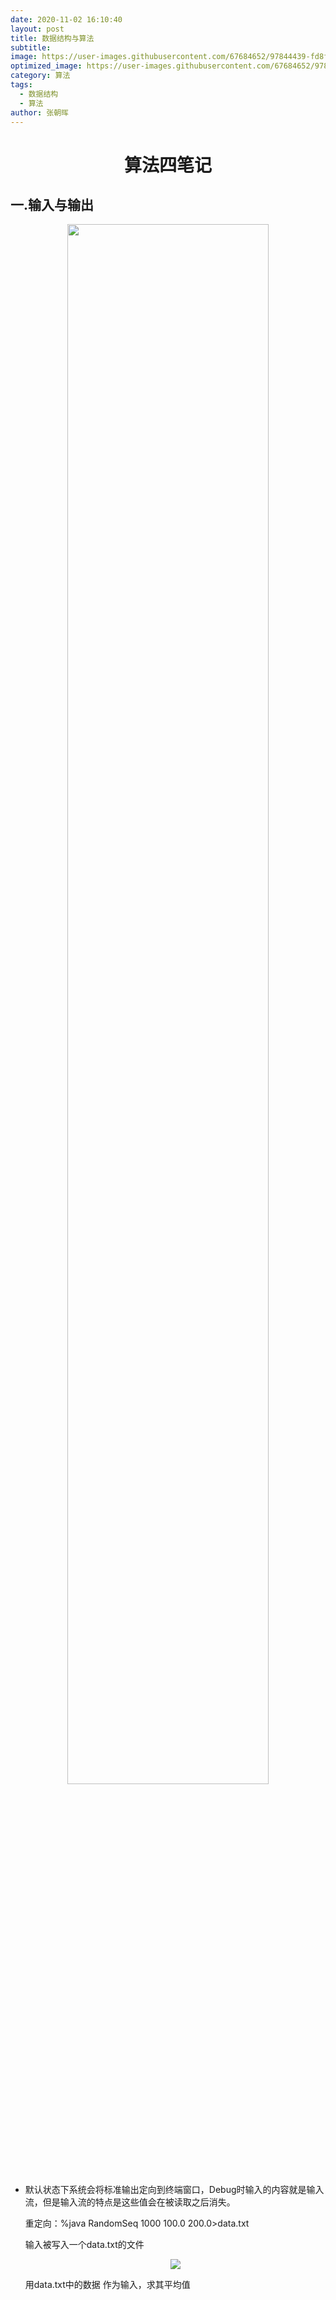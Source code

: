 ```yaml
---
date: 2020-11-02 16:10:40
layout: post
title: 数据结构与算法
subtitle: 
image: https://user-images.githubusercontent.com/67684652/97844439-fd8ffe80-1d25-11eb-9a07-474ae4fff40f.jpg
optimized_image: https://user-images.githubusercontent.com/67684652/97844439-fd8ffe80-1d25-11eb-9a07-474ae4fff40f.jpg
category: 算法
tags:
  - 数据结构
  - 算法
author: 张朝晖
---
```


# <center>算法四笔记</center>

## 一.输入与输出



<div align="center" >
<img src="C:\Users\zhaohuizhang\AppData\Roaming\Typora\typora-user-images\image-20210307192007968.png"style="width: 80%;display: inline;" />
</div>

- 默认状态下系统会将标准输出定向到终端窗口，Debug时输入的内容就是输入流，但是输入流的特点是这些值会在被读取之后消失。

  重定向：%java RandomSeq 1000 100.0 200.0>data.txt

   输入被写入一个data.txt的文件

  <div align="center">
      <img src="C:\Users\zhaohuizhang\AppData\Roaming\Typora\typora-user-images\image-20210307194115255.png"style="width=80%;display:inline;"/>
      </div>

  用data.txt中的数据 作为输入，求其平均值   

  






